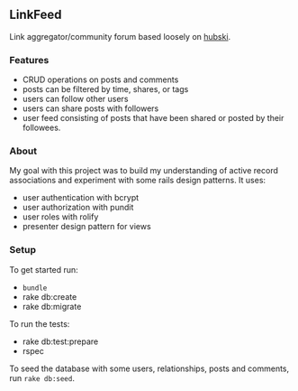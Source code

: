 ## LinkFeed

Link aggregator/community forum based loosely on [hubski](https://hubski.com/).

### Features

* CRUD operations on posts and comments
* posts can be filtered by time, shares, or tags
* users can follow other users
* users can share posts with followers
* user feed consisting of posts that have been shared or posted by their followees.

### About

My goal with this project was to build my understanding of active record associations and experiment with some rails design patterns. It uses:

* user authentication with bcrypt
* user authorization with pundit
* user roles with rolify
* presenter design pattern for views

### Setup

To get started run:
* `bundle`
* rake db:create
* rake db:migrate

To run the tests:
* rake db:test:prepare
* rspec

To seed the database with some users, relationships, posts and comments, run `rake db:seed`.
